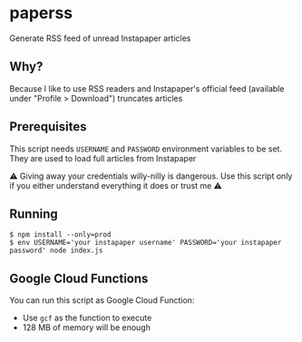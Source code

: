 # paperss
Generate RSS feed of unread Instapaper articles

## Why?
Because I like to use RSS readers and Instapaper's official feed (available under "Profile > Download") truncates articles

## Prerequisites
This script needs `USERNAME` and `PASSWORD` environment variables to be set. They are used to load full articles from Instapaper

⚠️ Giving away your credentials willy-nilly is dangerous. Use this script only if you either understand everything it does or trust me ⚠️

## Running
```
$ npm install --only=prod
$ env USERNAME='your instapaper username' PASSWORD='your instapaper password' node index.js
```

## Google Cloud Functions
You can run this script as Google Cloud Function:

- Use `gcf` as the function to execute
- 128 MB of memory will be enough
